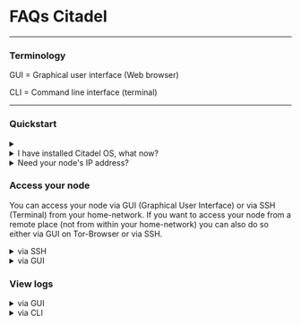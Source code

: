 # FAQs Citadel

---

### Terminology

GUI = Graphical user interface (Web browser)

CLI = Command line interface (terminal)

---

### Quickstart

<details><summary></summary>

</details>

<details>
  <summary>I have installed Citadel OS, what now?</summary>
  
  - Open any browser from any of your devices
  
  - Type in the address bar `citadel.local` OR your node IP address - for help see **Need your node's IP address?**
  
  - type in your password
  
  - enjoy Citadel
  
</details>

<details>
   <summary>Need your node's IP address?</summary>
  
  - Install Angry IP Scanner [here](https://angryip.org/)
  
  - Open Angry IP Scanner and press "Start"
  
  - Identify the IP address of your node looking at "Hostname" and "Ping" (keep in mind that Ethernet has lower ping than Wifi)
</details>


### Access your node
  
  You can access your node via GUI (Graphical User Interface) or via SSH (Terminal) from your home-network.
  If you want to access your node from a remote place (not from within your home-network) you can also do     so either via GUI on Tor-Browser or via SSH.
  
 <details> <summary>via SSH</summary>
  
  - Open the Terminal on any device you want to use for SSH into your node

  - write `ssh -t [account_name]@[ip_address]`

  - replacing `[account_name]` with the name of the account you used when installing Citadel

  - replacing `[ip_address]` with the IP address of your node - for help see **Need your node's IP        address?
  
</details>

<details><summary>via GUI</summary>

  - Open any browser
  
  -  Type in the address bar `citadel.local` OR your node IP address - for help see **Need your node's IP address?**
  
- type your password
  
</details>

### View logs

<details><summary>via GUI</summary>
  - Open any Browser and log in into to your node - for help see **How to access your node?**
  
  - go to "Settings"
  
  - under "Troubleshooting" press "Start"
</details>

<details><summary>via CLI</summary>

  - SSH into your node - for help see **Want to SSH into your node?**
  
  - write `sudo ~/citadel/scripts/debug --upload --no-tor`
  
  There are other several other options for general logs:
  - `cat ~/citadel/logs/karen.log`
  - `cat ~/citadel/logs/status-monitor.log`
  - `cat ~/citadel/logs/backup-monitor.log`
  
  
  
  
</details>

